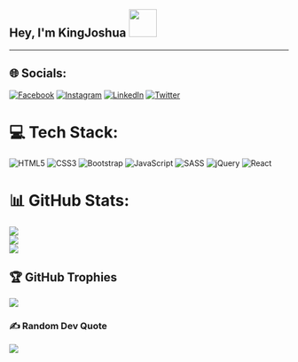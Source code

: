 <h2>Hey, I'm KingJoshua <img src="https://media.giphy.com/media/12oufCB0MyZ1Go/giphy.gif" width="50"> </h2>
<hr>




## 🌐 Socials:
[![Facebook](https://img.shields.io/badge/Facebook-%231877F2.svg?logo=Facebook&logoColor=white)](https://facebook.com/https://www.facebook.com/kheeng.jhay) [![Instagram](https://img.shields.io/badge/Instagram-%23E4405F.svg?logo=Instagram&logoColor=white)](https://instagram.com/https://www.instagram.com/kheeng_jhay) [![LinkedIn](https://img.shields.io/badge/LinkedIn-%230077B5.svg?logo=linkedin&logoColor=white)](https://linkedin.com/in/https://www.linkedin/in/kingjay) [![Twitter](https://img.shields.io/badge/Twitter-%231DA1F2.svg?logo=Twitter&logoColor=white)](https://twitter.com/https://twitter.com/kheengjhay__) 

# 💻 Tech Stack:
![HTML5](https://img.shields.io/badge/html5-%23E34F26.svg?style=for-the-badge&logo=html5&logoColor=white) ![CSS3](https://img.shields.io/badge/css3-%231572B6.svg?style=for-the-badge&logo=css3&logoColor=white) ![Bootstrap](https://img.shields.io/badge/bootstrap-%23563D7C.svg?style=for-the-badge&logo=bootstrap&logoColor=white) ![JavaScript](https://img.shields.io/badge/javascript-%23323330.svg?style=for-the-badge&logo=javascript&logoColor=%23F7DF1E) ![SASS](https://img.shields.io/badge/SASS-hotpink.svg?style=for-the-badge&logo=SASS&logoColor=white) ![jQuery](https://img.shields.io/badge/jquery-%230769AD.svg?style=for-the-badge&logo=jquery&logoColor=white) ![React](https://img.shields.io/badge/react-%2320232a.svg?style=for-the-badge&logo=react&logoColor=%2361DAFB)
# 📊 GitHub Stats:
![](https://github-readme-stats.vercel.app/api?username=KheengJhay&theme=dark&hide_border=false&include_all_commits=true&count_private=true)<br/>
![](https://github-readme-streak-stats.herokuapp.com/?user=KheengJhay&theme=dark&hide_border=false)<br/>
![](https://github-readme-stats.vercel.app/api/top-langs/?username=KheengJhay&theme=dark&hide_border=false&include_all_commits=true&count_private=true&layout=compact)

## 🏆 GitHub Trophies
![](https://github-profile-trophy.vercel.app/?username=KheengJhay&theme=radical&no-frame=true&no-bg=true&margin-w=4)

### ✍️ Random Dev Quote
![](https://quotes-github-readme.vercel.app/api?type=vetical&theme=dark)

